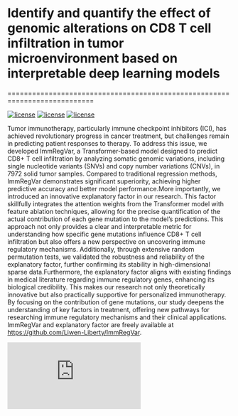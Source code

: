 # Identify and quantify the effect of genomic alterations on CD8 T cell infiltration in tumor microenvironment based on interpretable deep learning models
===========================================================================


[![license](https://img.shields.io/badge/python_-3.11.5_-blue)](https://www.python.org/)
[![license](https://img.shields.io/badge/torch_-2.3.1_-blue)](https://pytorch.org/)
[![license](https://img.shields.io/badge/R_-4.2.2_-blue)](https://www.r-project.org/)

Tumor immunotherapy, particularly immune checkpoint inhibitors (ICI), has achieved revolutionary progress in cancer treatment, but challenges remain in predicting patient responses to therapy. To address this issue, we developed ImmRegVar, a Transformer-based model designed to predict CD8+ T cell infiltration by analyzing somatic genomic variations, including single nucleotide variants (SNVs) and copy number variations (CNVs), in 7972 solid tumor samples. Compared to traditional regression methods, ImmRegVar demonstrates significant superiority, achieving higher predictive accuracy and better model performance.More importantly, we introduced an innovative explanatory factor in our research. This factor skillfully integrates the attention weights from the Transformer model with feature ablation techniques, allowing for the precise quantification of the actual contribution of each gene mutation to the model’s predictions. This approach not only provides a clear and interpretable metric for understanding how specific gene mutations influence CD8+ T cell infiltration but also offers a new perspective on uncovering immune regulatory mechanisms. Additionally, through extensive random permutation tests, we validated the robustness and reliability of the explanatory factor, further confirming its stability in high-dimensional sparse data.Furthermore, the explanatory factor aligns with existing findings in medical literature regarding immune regulatory genes, enhancing its biological credibility. This makes our research not only theoretically innovative but also practically supportive for personalized immunotherapy. By focusing on the contribution of gene mutations, our study deepens the understanding of key factors in treatment, offering new pathways for researching immune regulatory mechanisms and their clinical applications. ImmRegVar and explanatory factor are freely available at https://github.com/Liwen-Liberty/ImmRegVar.

![Image text](https://github.com/Liwen-Liberty/ImmRegVar/blob/main/Figures/Figure1.pdf)

